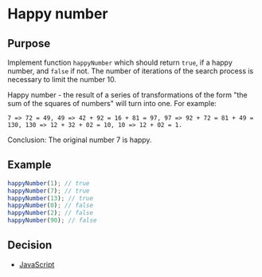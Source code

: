 # Happy number

## Purpose
Implement function `happyNumber` which should return `true`, if a happy number, and `false` if not.
The number of iterations of the search process is necessary to limit the number 10.

Happy number - the result of a series of transformations of the form "the sum of the squares of numbers" will turn into one. For example:

```
7 => 72 = 49, 49 => 42 + 92 = 16 + 81 = 97, 97 => 92 + 72 = 81 + 49 = 130, 130 => 12 + 32 + 02 = 10, 10 => 12 + 02 = 1.
```

Conclusion: The original number 7 is happy.

## Example
```javascript
happyNumber(1); // true
happyNumber(7); // true
happyNumber(13); // true
happyNumber(0); // false
happyNumber(2); // false
happyNumber(90); // false
```

## Decision
- [JavaScript](javascript.md)

